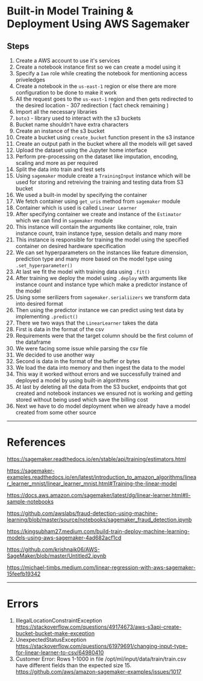 # Built-in Model Training & Deployment Using AWS Sagemaker
## Steps
1. Create a AWS account to use it's services 
1. Create a notebook instance first so we can create a model using it 
1. Specify a `Iam` role while creating the notebook for mentioning access priveledges  
1. Create a notebook in the `us-east-1` region or else there are more configuration to be done to make it work
1. All the request goes to the `us-east-1` region and then gets redirected to the desired location - 307 redirection ( fact check remaining )
1. Import all the necessary libraries
1. `boto3` - library used to interact with the s3 buckets  
1. Bucket name shouldn't have extra characters 
1. Create an instance of the s3 bucket 
1. Create a bucket using `create_bucket` function present in the s3 instance
1. Create an output path in the bucket where all the models will get saved 
1. Upload the dataset using the Jupyter home interface
1. Perform pre-processing on the dataset like imputation, encoding, scaling and more as per required
1. Split the data into train and test sets
1. Using `sagemaker` module create a `TrainingInput` instance which will be used for storing and retreiving the training and testing data from S3 bucket
1. We used a built-in model by specifying the container 
1. We fetch container using `get_uris` method from `sagemaker` module
1. Container which is used is called `Linear Learner`
1. After specifying container we create and instance of the `Estimator` which we can find in `sagemaker` module
1. This instance will contain the arguments like container, role, train instance count, train instance type, session details and many more  
1. This instance is responsible for training the model using the specified container on desired hardware specification  
1. We can set hyperparameters on the instances like feature dimension, prediction type and many more based on the model type using `.set_hyperparameter()  `
1. At last we fit the model with training data using `.fit()`
1. After training we deploy the model using `.deploy` with arguments like instance count and instance type which make a predictor instance of the model
1. Using some serilizers from `sagemaker.serialiizers` we transform data into desired format 
1. Then using the predictor instance we can predict using test data by implementing `.predict()`
1. There we two ways that the `LinearLearner` takes the data
1. First is data in the format of the csv
1. Requirements were that the target column should be the first column of the dataframe 
1. We were facing some issue while parsing the csv file 
1. We decided to use another way 
1. Second is data in the format of the buffer or bytes
1. We load the data into memory and then ingest the data to the model 
1. This way it worked without errors and we successfully trained and deployed a model by using built-in algorithms 
1. At last by deleting all the data from the S3 bucket, endpoints that got created and notebook instances we ensured not is working and getting stored without being used which save the billing cost
1. Next we have to do model deployment when we already have a model created from some other source

---
# References

https://sagemaker.readthedocs.io/en/stable/api/training/estimators.html  

https://sagemaker-examples.readthedocs.io/en/latest/introduction_to_amazon_algorithms/linear_learner_mnist/linear_learner_mnist.html#Training-the-linear-model  

https://docs.aws.amazon.com/sagemaker/latest/dg/linear-learner.html#ll-sample-notebooks  

https://github.com/awslabs/fraud-detection-using-machine-learning/blob/master/source/notebooks/sagemaker_fraud_detection.ipynb 

https://kingsubham27.medium.com/build-train-deploy-machine-learning-models-using-aws-sagemaker-4ad682acf1cd  

https://github.com/krishnaik06/AWS-SageMaker/blob/master/Untitled2.ipynb  

https://michael-timbs.medium.com/linear-regression-with-aws-sagemaker-15feefb19342  

---
# Errors 
1. IllegalLocationConstraintException  
https://stackoverflow.com/questions/49174673/aws-s3api-create-bucket-bucket-make-exception  
1. UnexpectedStatusException  
https://stackoverflow.com/questions/61979691/changing-input-type-for-linear-learner-to-csv/64980410
1. Customer Error: Rows 1-1000 in file /opt/ml/input/data/train/train.csv have different fields than the expected size 15.  
https://github.com/aws/amazon-sagemaker-examples/issues/1017